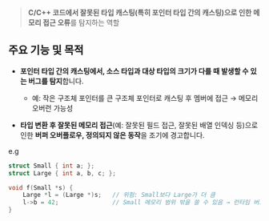 > **C/C++ 코드에서 잘못된 타입 캐스팅(특히 포인터 타입 간의 캐스팅)으로 인한 메모리 접근 오류**를 탐지하는 역할


## 주요 기능 및 목적

- **포인터 타입 간의 캐스팅에서, 소스 타입과 대상 타입의 크기가 다를 때 발생할 수 있는 버그를 탐지**합니다.
    
    - 예: 작은 구조체 포인터를 큰 구조체 포인터로 캐스팅 후 멤버에 접근 → 메모리 오버런 가능성
        
- **타입 변환 후 잘못된 메모리 접근**(예: 잘못된 필드 접근, 잘못된 배열 인덱싱 등)으로 인한 **버퍼 오버플로우, 정의되지 않은 동작**을 조기에 경고합니다.

e.g
```cpp
struct Small { int a; };
struct Large { int a, b, c; };

void f(Small *s) {
    Large *l = (Large *)s;   // 위험: Small보다 Large가 더 큼
    l->b = 42;               // Small 메모리 범위 밖을 쓸 수 있음 → 런타임 버그
}
```
